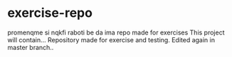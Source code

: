 # exercise-repo
promenqme si nqkfi raboti 
be da ima
repo made for exercises
This project will contain...
Repository made for exercise and testing.
Edited again in master branch..

